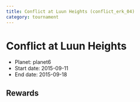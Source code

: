```yaml
---
title: Conflict at Luun Heights (conflict_erk_04)
category: tournament
---
```

# Conflict at Luun Heights

  * Planet: planet6
  * Start date: 2015-09-11
  * End date: 2015-09-18

## Rewards

